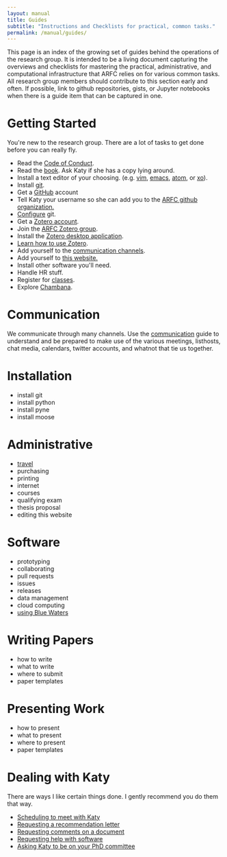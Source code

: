 ```yaml
---
layout: manual
title: Guides
subtitle: "Instructions and Checklists for practical, common tasks."
permalink: /manual/guides/
---
```


This page is an index of the growing set of guides behind the operations of the 
research group. It is intended to be a living document capturing the overviews 
and checklists for mastering the practical, administrative, and computational 
infrastructure that ARFC relies on for various common tasks. All research group 
members should contribute to this section early and often. If possible, link to 
github repositories, gists, or Jupyter notebooks when there is a guide item 
that can be captured in one. 

# <a name="gettingstarted"></a>Getting Started

You're new to the research group. There are a lot of tasks to get done before 
you can really fly. 

- Read the [Code of Conduct](/manual/coc).
- Read the [book](https://physics.codes). Ask Katy if she has a copy lying around.
- Install a text editor of your choosing. (e.g. [vim](http://www.vim.org/), [emacs](https://www.gnu.org/software/emacs/), [atom](https://atom.io/), or [xo](https://github.com/scopatz/xo)).
- Install [git](https://git-scm.com/book/en/v2/Getting-Started-Installing-Git).
- Get a [GitHub](https://git-scm.com/book/en/v2/GitHub-Account-Setup-and-Configuration) account
- Tell Katy your username so she can add you to the [ARFC github organization.](https://github.com/arfc)
- [Configure](http://swcarpentry.github.io/git-novice/02-setup.html) git.
- Get a [Zotero account](https://www.zotero.org/user/register/).
- Join the [ARFC Zotero group](https://www.zotero.org/groups/arfc).
- Install the [Zotero desktop application](https://www.zotero.org/download/).
- [Learn how to use Zotero](/manual/guides/zotero).
- Add yourself to the [communication channels](/manual/guides/communication).
- Add yourself to [this website.](/manual/guides/website)
- Install other software you'll need.
- Handle HR stuff.
- Register for [classes](/manual/guides/classes).
- Explore [Chambana](https://localwiki.org/cu/).

# Communication

We communicate through many channels. Use the 
[communication](/manual/guides/communication) guide to understand and be 
prepared to make use of the various meetings, listhosts, chat media, calendars, 
twitter accounts, and whatnot that tie us together.


# Installation 

- install git
- install python
- install pyne
- install moose

# Administrative

- [travel](/manual/guides/travel)
- purchasing
- printing
- internet
- courses
- qualifying exam
- thesis proposal
- editing this website 

# Software

- prototyping
- collaborating
- pull requests
- issues
- releases
- data management
- cloud computing
- [using Blue Waters](/manual/guides/bluewaters)

# Writing Papers

- how to write
- what to write
- where to submit
- paper templates

# Presenting Work

- how to present
- what to present
- where to present
- paper templates

# Dealing with Katy

There are ways I like certain things done. I gently recommend you do them that 
way.

- [Scheduling to meet with Katy](/manual/guides/katy/meeting)
- [Requesting a recommendation letter](/manual/guides/katy/recreq)
- [Requesting comments on a document](/manual/guides/katy/revreq)
- [Requesting help with software](/manual/guides/katy/codereq)
- [Asking Katy to be on your PhD committee](/manual/guides/katy/commreq)
